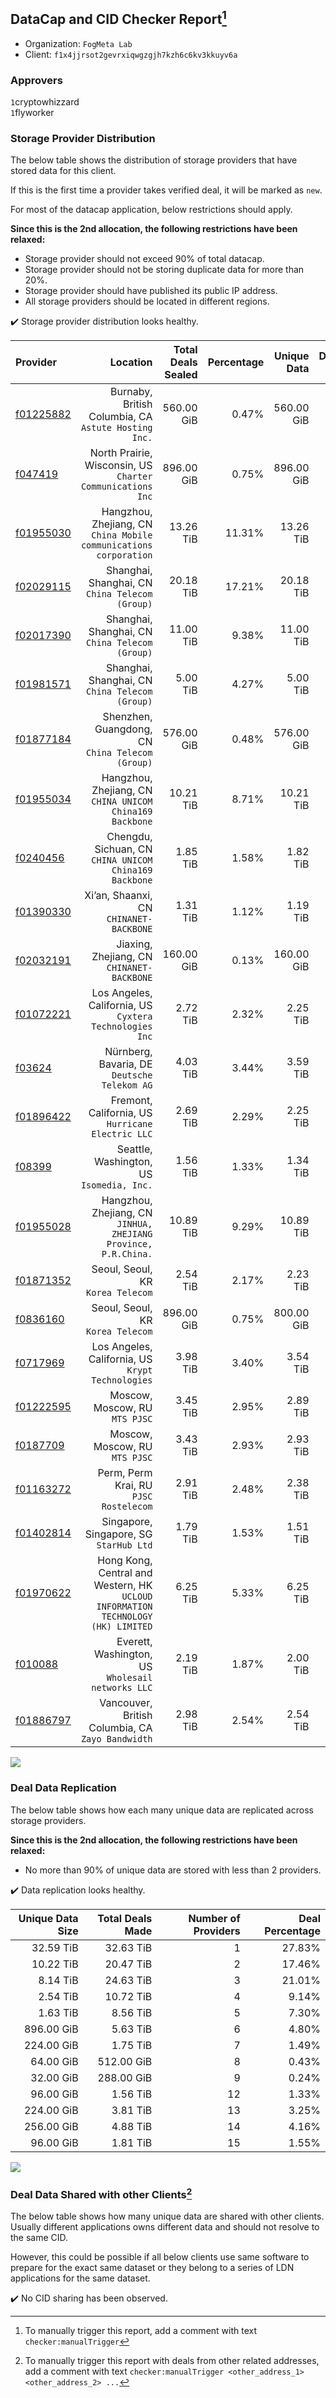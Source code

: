 ## DataCap and CID Checker Report[^1]
 - Organization: `FogMeta Lab`
 - Client: `f1x4jjrsot2gevrxiqwgzgjh7kzh6c6kv3kkuyv6a`
### Approvers
`1`cryptowhizzard<br/>`1`flyworker

### Storage Provider Distribution
The below table shows the distribution of storage providers that have stored data for this client.

If this is the first time a provider takes verified deal, it will be marked as `new`.

For most of the datacap application, below restrictions should apply.

**Since this is the 2nd allocation, the following restrictions have been relaxed:**
 - Storage provider should not exceed 90% of total datacap.
 - Storage provider should not be storing duplicate data for more than 20%.
 - Storage provider should have published its public IP address.
 - All storage providers should be located in different regions.

✔️ Storage provider distribution looks healthy.

| Provider                                              |                                                                            Location | Total Deals Sealed | Percentage | Unique Data | Duplicate Deals |
| :---------------------------------------------------- | ----------------------------------------------------------------------------------: | -----------------: | ---------: | ----------: | --------------: |
| [f01225882](https://filfox.info/en/address/f01225882) |                             Burnaby, British Columbia, CA<br/>`Astute Hosting Inc.` |         560.00 GiB |      0.47% |  560.00 GiB |           0.00% |
| [f047419](https://filfox.info/en/address/f047419)     |                       North Prairie, Wisconsin, US<br/>`Charter Communications Inc` |         896.00 GiB |      0.75% |  896.00 GiB |           0.00% |
| [f01955030](https://filfox.info/en/address/f01955030) |                Hangzhou, Zhejiang, CN<br/>`China Mobile communications corporation` |          13.26 TiB |     11.31% |   13.26 TiB |           0.00% |
| [f02029115](https://filfox.info/en/address/f02029115) |                                  Shanghai, Shanghai, CN<br/>`China Telecom (Group)` |          20.18 TiB |     17.21% |   20.18 TiB |           0.00% |
| [f02017390](https://filfox.info/en/address/f02017390) |                                  Shanghai, Shanghai, CN<br/>`China Telecom (Group)` |          11.00 TiB |      9.38% |   11.00 TiB |           0.00% |
| [f01981571](https://filfox.info/en/address/f01981571) |                                  Shanghai, Shanghai, CN<br/>`China Telecom (Group)` |           5.00 TiB |      4.27% |    5.00 TiB |           0.00% |
| [f01877184](https://filfox.info/en/address/f01877184) |                                 Shenzhen, Guangdong, CN<br/>`China Telecom (Group)` |         576.00 GiB |      0.48% |  576.00 GiB |           0.00% |
| [f01955034](https://filfox.info/en/address/f01955034) |                         Hangzhou, Zhejiang, CN<br/>`CHINA UNICOM China169 Backbone` |          10.21 TiB |      8.71% |   10.21 TiB |           0.00% |
| [f0240456](https://filfox.info/en/address/f0240456)   |                           Chengdu, Sichuan, CN<br/>`CHINA UNICOM China169 Backbone` |           1.85 TiB |      1.58% |    1.82 TiB |           1.69% |
| [f01390330](https://filfox.info/en/address/f01390330) |                                          Xi’an, Shaanxi, CN<br/>`CHINANET-BACKBONE` |           1.31 TiB |      1.12% |    1.19 TiB |           9.52% |
| [f02032191](https://filfox.info/en/address/f02032191) |                                       Jiaxing, Zhejiang, CN<br/>`CHINANET-BACKBONE` |         160.00 GiB |      0.13% |  160.00 GiB |           0.00% |
| [f01072221](https://filfox.info/en/address/f01072221) |                          Los Angeles, California, US<br/>`Cyxtera Technologies Inc` |           2.72 TiB |      2.32% |    2.25 TiB |          17.24% |
| [f03624](https://filfox.info/en/address/f03624)       |                                     Nürnberg, Bavaria, DE<br/>`Deutsche Telekom AG` |           4.03 TiB |      3.44% |    3.59 TiB |          10.85% |
| [f01896422](https://filfox.info/en/address/f01896422) |                                Fremont, California, US<br/>`Hurricane Electric LLC` |           2.69 TiB |      2.29% |    2.25 TiB |          16.28% |
| [f08399](https://filfox.info/en/address/f08399)       |                                        Seattle, Washington, US<br/>`Isomedia, Inc.` |           1.56 TiB |      1.33% |    1.34 TiB |          14.00% |
| [f01955028](https://filfox.info/en/address/f01955028) |                  Hangzhou, Zhejiang, CN<br/>`JINHUA, ZHEJIANG Province, P.R.China.` |          10.89 TiB |      9.29% |   10.89 TiB |           0.00% |
| [f01871352](https://filfox.info/en/address/f01871352) |                                                Seoul, Seoul, KR<br/>`Korea Telecom` |           2.54 TiB |      2.17% |    2.23 TiB |          12.31% |
| [f0836160](https://filfox.info/en/address/f0836160)   |                                                Seoul, Seoul, KR<br/>`Korea Telecom` |         896.00 GiB |      0.75% |  800.00 GiB |          10.71% |
| [f0717969](https://filfox.info/en/address/f0717969)   |                                Los Angeles, California, US<br/>`Krypt Technologies` |           3.98 TiB |      3.40% |    3.54 TiB |          10.99% |
| [f01222595](https://filfox.info/en/address/f01222595) |                                                   Moscow, Moscow, RU<br/>`MTS PJSC` |           3.45 TiB |      2.95% |    2.89 TiB |          16.29% |
| [f0187709](https://filfox.info/en/address/f0187709)   |                                                   Moscow, Moscow, RU<br/>`MTS PJSC` |           3.43 TiB |      2.93% |    2.93 TiB |          14.69% |
| [f01163272](https://filfox.info/en/address/f01163272) |                                           Perm, Perm Krai, RU<br/>`PJSC Rostelecom` |           2.91 TiB |      2.48% |    2.38 TiB |          18.28% |
| [f01402814](https://filfox.info/en/address/f01402814) |                                          Singapore, Singapore, SG<br/>`StarHub Ltd` |           1.79 TiB |      1.53% |    1.51 TiB |          15.72% |
| [f01970622](https://filfox.info/en/address/f01970622) | Hong Kong, Central and Western, HK<br/>`UCLOUD INFORMATION TECHNOLOGY (HK) LIMITED` |           6.25 TiB |      5.33% |    6.25 TiB |           0.00% |
| [f010088](https://filfox.info/en/address/f010088)     |                                Everett, Washington, US<br/>`Wholesail networks LLC` |           2.19 TiB |      1.87% |    2.00 TiB |           8.57% |
| [f01886797](https://filfox.info/en/address/f01886797) |                                Vancouver, British Columbia, CA<br/>`Zayo Bandwidth` |           2.98 TiB |      2.54% |    2.54 TiB |          14.70% |

<img src="https://raw.githubusercontent.com/data-preservation-programs/filplus-checker-assets/main/filecoin-project/filecoin-plus-large-datasets/issues/1136/1676878253523.png"/>

### Deal Data Replication
The below table shows how each many unique data are replicated across storage providers.


**Since this is the 2nd allocation, the following restrictions have been relaxed:**
- No more than 90% of unique data are stored with less than 2 providers.

✔️ Data replication looks healthy.

| Unique Data Size | Total Deals Made | Number of Providers | Deal Percentage |
| ---------------: | ---------------: | ------------------: | --------------: |
|        32.59 TiB |        32.63 TiB |                   1 |          27.83% |
|        10.22 TiB |        20.47 TiB |                   2 |          17.46% |
|         8.14 TiB |        24.63 TiB |                   3 |          21.01% |
|         2.54 TiB |        10.72 TiB |                   4 |           9.14% |
|         1.63 TiB |         8.56 TiB |                   5 |           7.30% |
|       896.00 GiB |         5.63 TiB |                   6 |           4.80% |
|       224.00 GiB |         1.75 TiB |                   7 |           1.49% |
|        64.00 GiB |       512.00 GiB |                   8 |           0.43% |
|        32.00 GiB |       288.00 GiB |                   9 |           0.24% |
|        96.00 GiB |         1.56 TiB |                  12 |           1.33% |
|       224.00 GiB |         3.81 TiB |                  13 |           3.25% |
|       256.00 GiB |         4.88 TiB |                  14 |           4.16% |
|        96.00 GiB |         1.81 TiB |                  15 |           1.55% |

<img src="https://raw.githubusercontent.com/data-preservation-programs/filplus-checker-assets/main/filecoin-project/filecoin-plus-large-datasets/issues/1136/1676878254200.png"/>

### Deal Data Shared with other Clients[^3]
The below table shows how many unique data are shared with other clients.
Usually different applications owns different data and should not resolve to the same CID.

However, this could be possible if all below clients use same software to prepare for the exact same dataset or they belong to a series of LDN applications for the same dataset.

✔️ No CID sharing has been observed.

[^1]: To manually trigger this report, add a comment with text `checker:manualTrigger`

[^2]: Deals from those addresses are combined into this report as they are specified with `checker:manualTrigger`

[^3]: To manually trigger this report with deals from other related addresses, add a comment with text `checker:manualTrigger <other_address_1> <other_address_2> ...`
